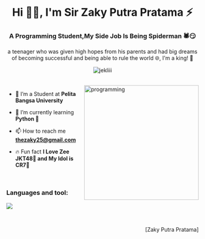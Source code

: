 <h1 align="center">Hi 👋🏽, I'm Sir Zaky Putra Pratama ⚡</h1>
<h3 align="center">A Programming Student,My Side Job Is Being Spiderman 🕷️😏</h3>
<p align="center">a teenager who was given high hopes from his parents and had big dreams of becoming successful and being able to rule the world 🌐, I'm a king! 👑 </p>
<p align="center"> 
 <img src="https://komarev.com/ghpvc/?username=jekliii&label=Profile%20views&color=6A5ACD&style=flat" alt="jekliii" /> 
<!--  <img src="https://img.shields.io/badge/Languages-Python | Java | PHP | Typescript | Node | React -green.svg" alt="supun nanayakkara's languages" /> -->
<!--  <img alt="Profile followers" src="https://img.shields.io/github/followers/supuna97"> -->
</p>

<br>
<img align="right" alt="programming" width="300" src="https://cdna.artstation.com/p/assets/images/images/028/102/058/original/pixel-jeff-matrix-s.gif?1593487263">

- 📌 I’m a Student at **Pelita Bangsa University**

- 📁 I’m currently learning **Python 🐍**

- 📫 How to reach me **thezaky25@gmail.com**

- 🔥 Fun fact **I Love Zee JKT48🦖 and My Idol is CR7🐐**

<br>
<h3 align="left">Languages and tool:</h3>

<p align="left">
  <a href="https://skillicons.dev">
    <img src="https://skillicons.dev/icons?i=python,git,github,vscode" />
  </a>
</p>
<br>

<p align="right" > [Zaky Putra Pratama] </a></p>
